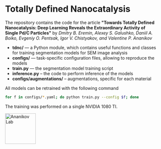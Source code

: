 # Totally Defined Nanocatalysis

The repository contains the code for the article **"Towards Totally Defined Nanocatalysis: Deep Learning Reveals the Extraordinary Activity of Single Pd/C Particles"** by *Dmitry B. Eremin, Alexey S. Galushko, Daniil A. Boiko, Evgeniy O. Pentsak,  Igor V. Chistyakov, and Valentine P. Ananikov*

- **tdnc/** — a Python module, which contains useful functions and classes for training segmentation models for SEM image analysis
- **configs/** — task-specific configuration files, allowing to reproduce the models
- **train.py** — the segmentation model training script
- **inference.py** – the code to perform inference of the models
- **configs/augmentations/** – augmentations, specific for each material

All models can be retrained with the following command
```bash
for f in configs/*.yaml; do python train.py --config $f; done
```

The training was performed on a single NVIDIA 1080 TI.

[<img src="https://pbs.twimg.com/profile_images/678945177592049664/NwCxumCE_200x200.png" alt="Ananikov Lab" width="100"/>](ananikovlab.ru)